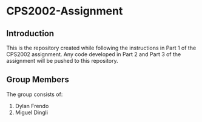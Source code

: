 # CPS2002-Assignment

## Introduction

This is the repository created while following the instructions in Part 1 of the CPS2002 assignment. Any code developed in Part 2 and Part 3 of the assignment will be pushed to this repository.

## Group Members

The group consists of:
1. Dylan Frendo
2. Miguel Dingli
